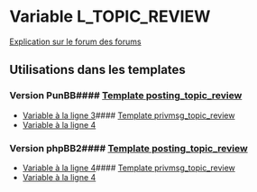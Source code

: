 # Variable L_TOPIC_REVIEW
[Explication sur le forum des forums](http://forum.forumactif.com/t294113-listing-des-variables#L_TOPIC_REVIEW)
## Utilisations dans les templates
### Version PunBB#### [Template posting_topic_review](punbb/posting_topic_review.md)
* [Variable à la ligne 3](../punbb/posting_topic_review.tpl#L3)#### [Template privmsg_topic_review](punbb/privmsg_topic_review.md)
* [Variable à la ligne 4](../punbb/privmsg_topic_review.tpl#L4)
### Version phpBB2#### [Template posting_topic_review](subsilver/posting_topic_review.md)
* [Variable à la ligne 4](../subsilver/posting_topic_review.tpl#L4)#### [Template privmsg_topic_review](subsilver/privmsg_topic_review.md)
* [Variable à la ligne 4](../subsilver/privmsg_topic_review.tpl#L4)